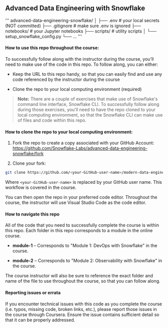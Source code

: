 ## Advanced Data Engineering with Snowflake

'''
advanced-data-engineering-snowflake/
│
├── .env # your local secrets (NOT committed)
├── .gitignore # make sure .env is ignored
├── notebooks/ # your Jupyter notebooks
├── scripts/ # utility scripts
│ └── setup_snowflake_config.py
└── ...
'''

#### How to use this repo throughout the course:

To successfully follow along with the instructor during the course, you'll need to make use of the code in this repo. To follow along, you can either:

- Keep the URL to this repo handy, so that you can easily find and use any code referenced by the instructor during the course

- Clone the repo to your local computing environment (required)

> **Note:** There are a couple of exercises that make use of Snowflake's command line interface, Snowflake CLI. To successfully follow along during those exercises, you'll need to have the repo cloned to your local computing environment, so that the Snowflake CLI can make use of files and code within this repo.

#### How to clone the repo to your local computing environment:

1. Fork the repo to create a copy associated with your GitHub Account: https://github.com/Snowflake-Labs/advanced-data-engineering-snowflake/fork

2. Clone your fork:

```bash
git clone https://github.com/<your-GitHub-user-name>/modern-data-engineering-snowflake.git
```

Where `<your-GitHub-user-name>` is replaced by your GitHub user name. This workflow is covered in the course.

You can then open the repo in your preferred code editor. Throughout the course, the instructor will use Visual Studio Code as the code editor.

#### How to navigate this repo

All of the code that you need to successfully complete the course is within this repo. Each folder in this repo corresponds to a module in the online course.

- **module-1** – Corresponds to "Module 1: DevOps with Snowflake" in the course.

- **module-2** – Corresponds to "Module 2: Observability with Snowflake" in the course.

The course instructor will also be sure to reference the exact folder and name of the file to use throughout the course, so that you can follow along.

#### Reporting issues or errata

If you encounter technical issues with this code as you complete the course (i.e. typos, missing code, broken links, etc.), please report those issues in the course through Coursera. Ensure the issue contains sufficient detail so that it can be properly addressed.

